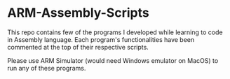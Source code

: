 # ARM-Assembly-Scripts

This repo contains few of the programs I developed while learning to code in Assembly language. Each program's functionalities have been commented at the top of their respective scripts. 

Please use ARM Simulator (would need Windows emulator on MacOS) to run any of these programs.
